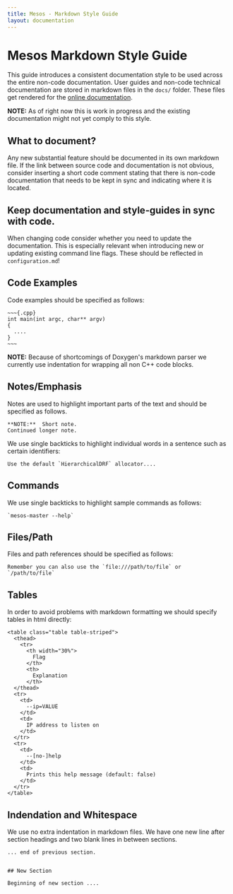 ```yaml
---
title: Mesos - Markdown Style Guide
layout: documentation
---
```


# Mesos Markdown Style Guide

This guide introduces a consistent documentation style to be used across the entire non-code documentation.
User guides and non-code technical documentation are stored in markdown files in the `docs/` folder. These files get rendered for the [online documentation](http://mesos.apache.org/documentation/latest/).

**NOTE:** As of right now this is work in progress and the existing documentation might not yet comply to this style.


## What to document?

Any new substantial feature should be documented in its own markdown file.
If the link between source code and documentation is not obvious, consider inserting a short code comment stating that there is non-code documentation that needs to be kept in sync and indicating where it is located.


## Keep documentation and style-guides in sync with code.

When changing code consider whether you need to update the documentation.
This is especially relevant when introducing new or updating existing command line flags.
These should be reflected in `configuration.md`!


## Code Examples

Code examples should be specified as follows:

    ~~~{.cpp}
    int main(int argc, char** argv)
    {
      ....
    }
    ~~~

**NOTE:** Because of shortcomings of Doxygen's markdown parser we currently use indentation for wrapping all non C++ code blocks.

## Notes/Emphasis

Notes are used to highlight important parts of the text and should be specified as follows.

~~~{.txt}
**NOTE:**  Short note.
Continued longer note.
~~~

We use single backticks to highlight individual words in a sentence such as certain identifiers:

~~~{.txt}
Use the default `HierarchicalDRF` allocator....
~~~


## Commands

We use single backticks to highlight sample commands as follows:

~~~{.txt}
`mesos-master --help`
~~~


## Files/Path

Files and path references should be specified as follows:

~~~{.txt}
Remember you can also use the `file:///path/to/file` or `/path/to/file`
~~~


## Tables

In order to avoid problems with markdown formatting we should specify tables in html directly:

    <table class="table table-striped">
      <thead>
        <tr>
          <th width="30%">
            Flag
          </th>
          <th>
            Explanation
          </th>
      </thead>
      <tr>
        <td>
          --ip=VALUE
        </td>
        <td>
          IP address to listen on
        </td>
      </tr>
      <tr>
        <td>
          --[no-]help
        </td>
        <td>
          Prints this help message (default: false)
        </td>
      </tr>
    </table>


## Indendation and Whitespace

We use no extra indentation in markdown files.
We have one new line after section headings and two blank lines
in between sections.

~~~{.txt}
... end of previous section.


## New Section

Beginning of new section ....
~~~
